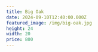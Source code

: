 ```yaml
---
title: Big Oak
date: 2024-09-10T12:40:00.000Z
featured_image: /img/big-oak.jpg
height: 24
width: 20
price: 800
---
```

